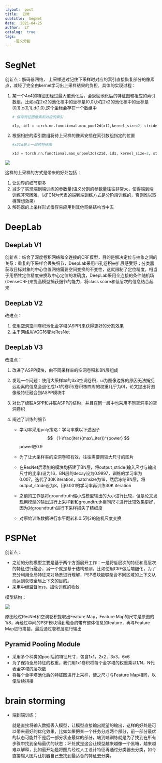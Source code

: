 ```yaml
---
layout:  post
title:  日常
subtitle:  SegNet
date:  2021-04-25
author:  LY
catalog:  true
tags:
    -语义分割
---
```


# SegNet

创新点：解码器网络， 上采样通过记住下采样时对应的索引直接恢复部分的像素点，减轻了完全由kernel学习出上采样结果的负担，具体的实现过程：

1. 某一个4x4的特征图经过最大值池化后，会返回池化后的特征图和相应的索引数组，比如a在2x2的池化核中的坐标是(0,0),b在2x2的池化核中的坐标是(0,1),c(0,1),d(1,0),这个坐标会存在一个数组中

   ```python
   # 保存特征图像素和对应的索引
   
   x1p, id1 = torch.nn.functional.max_pool2d(x12,kernel_size=2, stride=2,return_indices=True)
   ```

2. 根据相应的索引数组将待上采样的像素安插在索引数组指定的位置

   ```python
   #x21d是上一层的特征图
   
   x1d = torch.nn.functional.max_unpool2d(x21d, id1, kernel_size=2, stride=2)
   ```

   

![](D:\Documents\GitHub\L162534.github.io\img\SegNet.jpg)

这样的上采样的方式是带来的好处包括：

1. 让边界的细节更多
2. 减少了实现端到端训练的参数量(语义分割的参数量往往非常大，使得端到端训练非常困难，以FCN为代表的端到端训练方式是分阶段训练的，否则难以取得理想效果)
3. 解码器的上采样形式很容易应用到其他网络结构当中去

# DeepLab

## DeepLab V1

创新点：结合了深度卷积网络和全连接的CRF模型，目的是解决定位与抽象之间的关系：重复的下采样会丢失细节，DeepLab采用带孔卷积来扩展感受野；分类器获取目标对象的中心位置网络需要空间变换的不变性，这就限制了定位精度，相当于用牺牲定位精度来换取中心定位的准确度，DeepLab采用全连接的条件随机场(DenseCRF)来提高模型捕获细节的能力，将class score和低层次的信息结合起来

## DeepLab V2

改进点：

1. 使用空洞空间卷积池化金字塔(ASPP)来获得更好的分割效果
2. 主干网络从VGG16变为ResNet

## DeepLab V3

改进点：

1. 改进了ASPP模块，由不同采样率的空洞卷积和BN层组成

2. 发现一个问题：使用大采样率的3x3空洞卷积，ui为图像边界的原因无法捕捉远距离的信息会退化成1x1的卷积(卷积核四周的权重几乎为0)，论文提出将图像级特征融合到ASPP模块中

3. 对比了级联ASPP和并联ASPP的结构，并且在同一层中也采用不同空洞率的空洞卷积

4. 阐述了训练的细节

   * 学习率采用poly策略：学习率乘以下述因子
     $$
     （1-\frac{iter}{max\_iter})^{power}
     $$
     power取0.9

   * 为了让大采样率的空洞卷积有效，往往需要用较大尺寸的图片

   * 在ResNet后添加的模块均搭建了BN层，将output_stride(输入尺寸与输出尺寸的比率)设为16，BN层的decay设为0.9997，训练的学习率为0.007，迭代了30K iteration，batchsize为16，然后冻结BN层，将output_stride设为8，用0.001的学习率再训练30K iteration

   * 之前的工作是将groundtruth缩小成模型输出的大小进行比较，但是论文发现用模型的输出进行上采样到和groundtruth相同尺寸进行比较效果更好，因为对groundtruth进行下采样损失了精细度

   * 对原始训练数据进行水平翻转和0.5到2的随机尺度变换

# PSPNet

创新点：

* 之前的分割模型主要是基于两个方面展开工作：一是将低层次的特征和高层次的特征进行融合，另一个就是基于结构预测，比如使用CRF做后端细化，为了充分利用全局特征来对场景进行理解，PSP模块能够聚合不同区域的上下文从而达到获取全局上下文的目的。
* 采用中继监督loss，加快训练的收敛

模型结构：

![](D:\Documents\GitHub\L162534.github.io\img\PSPNet.png)

原图经过ResNet和空洞卷积提取出Feature Map，Feature Map的尺寸是原图的1/8，再经过中间的PSP模块得到融合的带有整体信息的feature，再与Feature Map进行拼接，最后通过卷积层进行输出

## Pyramid Pooling Module

* 采用多个种类的pool后的特征尺寸，包含1x1，2x2，3x3，6x6
* 为了保持全局特征的权重，我们用1x1卷积将每个金字塔的权重乘以1/N，N代表金字塔的层次数
* 将每个金字塔池化后的特征图进行上采样，使之尺寸与Feature Map相同，以便后续拼接



# brain storming

* 端到端训练：

  就是直接将输入数据丢入模型，让模型直接输出期望的输出，这样的好处是可以带来最好的优化效果，比如如果把某一个任务分成两个部分，前一部分最优的状态可能并不是后一部分状态最优的部分，端到端训练就是为了找到在所有步骤中找到全局最优的状态；坏处就是这会让模型越来越像一个黑箱，越来越难以解释，比如最开始是将图片经过人工设计特征再通过分类器去分类，如今直接输入图片让机器自己去找到最适合的特征去分类。